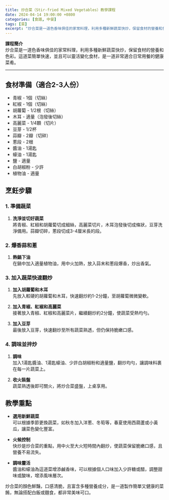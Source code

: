 ```yaml
---
title: 炒合菜（Stir-fried Mixed Vegetables）教學課程
date: 2024-04-14 19:00:00 +0800
categories: [食譜, 中餐]
tags: [菜] 
excerpt: "炒合菜是一道色香味俱佳的家常料理，利用多種新鮮蔬菜快炒，保留食材的營養和色彩。這道菜簡單快速，並且可以靈活變化食材，是一道非常適合日常用餐的健康菜肴"
---
```


**課程簡介**  
炒合菜是一道色香味俱佳的家常料理，利用多種新鮮蔬菜快炒，保留食材的營養和色彩。這道菜簡單快速，並且可以靈活變化食材，是一道非常適合日常用餐的健康菜肴。

---

## 食材準備（適合2-3人份）

- 青椒 - 1個（切絲）  
- 紅椒 - 1個（切絲）  
- 胡蘿蔔 - 1/2根（切絲）  
- 木耳 - 適量（泡發後切絲）  
- 高麗菜 - 1/4顆（切片）  
- 豆芽 - 1/2杯  
- 蒜瓣 - 2瓣（切碎）  
- 蔥段 - 2根  
- 醬油 - 1湯匙  
- 蠔油 - 1湯匙  
- 鹽 - 適量  
- 白胡椒粉 - 少許  
- 植物油 - 適量  

## 烹飪步驟

### 1. **準備蔬菜**

1. **洗淨並切好蔬菜**  
   將青椒、紅椒和胡蘿蔔切成細絲，高麗菜切片，木耳泡發後切成條狀，豆芽洗淨備用。蒜瓣切碎，蔥段切成3-4厘米長的段。

### 2. **爆香蒜和蔥**

1. **熱鍋下油**  
   在鍋中加入適量植物油，用中火加熱，放入蒜末和蔥段爆香，炒出香氣。

### 3. **加入蔬菜快速翻炒**

1. **加入胡蘿蔔和木耳**  
   先放入較硬的胡蘿蔔和木耳，快速翻炒約1-2分鐘，至胡蘿蔔微微變軟。

2. **加入青椒、紅椒和高麗菜**  
   接著放入青椒、紅椒和高麗菜片，繼續翻炒約2分鐘，使蔬菜受熱均勻。

3. **加入豆芽**  
   最後放入豆芽，快速翻炒至所有蔬菜熟透，但仍保持脆嫩口感。

### 4. **調味並拌炒**

1. **調味**  
   加入1湯匙醬油、1湯匙蠔油、少許白胡椒粉和適量鹽，翻炒均勻，讓調味料裹在每一片蔬菜上。

2. **收火裝盤**  
   蔬菜熟透後即可關火，將炒合菜盛盤，上桌享用。

## 教學重點

- **選用新鮮蔬菜**  
  可以根據季節更換蔬菜，如秋冬加入洋蔥、冬筍等，春夏使用西葫蘆或小黃瓜，讓菜色變化豐富。

- **火候控制**  
  快炒是炒合菜的重點，用中火至大火短時間內翻炒，使蔬菜保留脆嫩口感，且營養不易流失。

- **調味靈活**  
  醬油和蠔油為這道菜增添鹹香味，可以根據個人口味加入少許糖或醋，調整甜味或酸味，增添風味層次。

炒合菜的顏色鮮豔，口感清脆，且富含多種營養成分，是一道製作簡單又健康的菜餚，無論搭配白飯或麵食，都非常美味可口。
